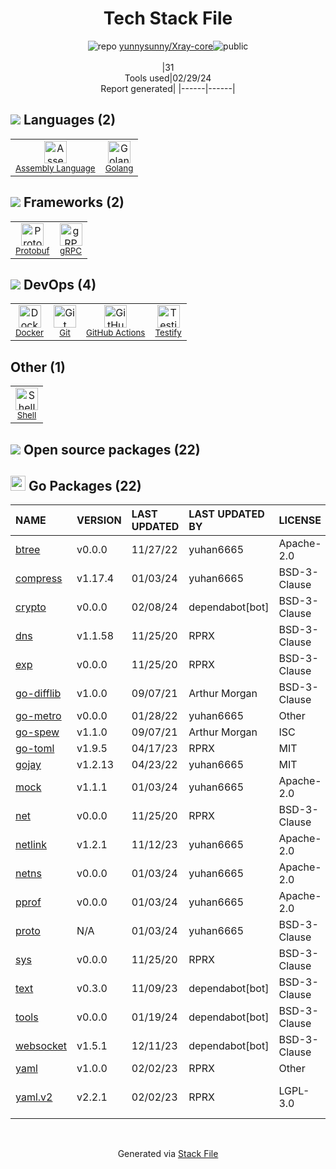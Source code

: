<!--
&lt;--- Readme.md Snippet without images Start ---&gt;
## Tech Stack
yunnysunny/Xray-core is built on the following main stack:

- [Assembly Language](https://en.wikipedia.org/wiki/Assembly_language) – Languages
- [Golang](http://golang.org/) – Languages
- [Protobuf](https://developers.google.com/protocol-buffers/) – Serialization Frameworks
- [gRPC](https://grpc.io/) – Remote Procedure Call (RPC)
- [Docker](https://www.docker.com/) – Virtual Machine Platforms & Containers
- [GitHub Actions](https://github.com/features/actions) – Continuous Integration
- [Testify](https://github.com/stretchr/testify) – Go Testing
- [Shell](https://en.wikipedia.org/wiki/Shell_script) – Shells

Full tech stack [here](/techstack.md)

&lt;--- Readme.md Snippet without images End ---&gt;

&lt;--- Readme.md Snippet with images Start ---&gt;
## Tech Stack
yunnysunny/Xray-core is built on the following main stack:

- <img width='25' height='25' src='https://img.stackshare.io/service/4934/default_71f18bbdc61fb88cefb66415bb55dc6f1e60e5ec.png' alt='Assembly Language'/> [Assembly Language](https://en.wikipedia.org/wiki/Assembly_language) – Languages
- <img width='25' height='25' src='https://img.stackshare.io/service/1005/O6AczwfV_400x400.png' alt='Golang'/> [Golang](http://golang.org/) – Languages
- <img width='25' height='25' src='https://img.stackshare.io/service/4393/ma2jqJKH_400x400.png' alt='Protobuf'/> [Protobuf](https://developers.google.com/protocol-buffers/) – Serialization Frameworks
- <img width='25' height='25' src='https://img.stackshare.io/service/4670/default_d811b0ac72205af84aca21f967594338580be913.png' alt='gRPC'/> [gRPC](https://grpc.io/) – Remote Procedure Call (RPC)
- <img width='25' height='25' src='https://img.stackshare.io/service/586/n4u37v9t_400x400.png' alt='Docker'/> [Docker](https://www.docker.com/) – Virtual Machine Platforms & Containers
- <img width='25' height='25' src='https://img.stackshare.io/service/11563/actions.png' alt='GitHub Actions'/> [GitHub Actions](https://github.com/features/actions) – Continuous Integration
- <img width='25' height='25' src='https://img.stackshare.io/service/8695/stretchr.png' alt='Testify'/> [Testify](https://github.com/stretchr/testify) – Go Testing
- <img width='25' height='25' src='https://img.stackshare.io/service/4631/default_c2062d40130562bdc836c13dbca02d318205a962.png' alt='Shell'/> [Shell](https://en.wikipedia.org/wiki/Shell_script) – Shells

Full tech stack [here](/techstack.md)

&lt;--- Readme.md Snippet with images End ---&gt;
-->
<div align="center">

# Tech Stack File
![](https://img.stackshare.io/repo.svg "repo") [yunnysunny/Xray-core](https://github.com/yunnysunny/Xray-core)![](https://img.stackshare.io/public_badge.svg "public")
<br/><br/>
|31<br/>Tools used|02/29/24 <br/>Report generated|
|------|------|
</div>

## <img src='https://img.stackshare.io/languages.svg'/> Languages (2)
<table><tr>
  <td align='center'>
  <img width='36' height='36' src='https://img.stackshare.io/service/4934/default_71f18bbdc61fb88cefb66415bb55dc6f1e60e5ec.png' alt='Assembly Language'>
  <br>
  <sub><a href="https://en.wikipedia.org/wiki/Assembly_language">Assembly Language</a></sub>
  <br>
  <sub></sub>
</td>

<td align='center'>
  <img width='36' height='36' src='https://img.stackshare.io/service/1005/O6AczwfV_400x400.png' alt='Golang'>
  <br>
  <sub><a href="http://golang.org/">Golang</a></sub>
  <br>
  <sub></sub>
</td>

</tr>
</table>

## <img src='https://img.stackshare.io/frameworks.svg'/> Frameworks (2)
<table><tr>
  <td align='center'>
  <img width='36' height='36' src='https://img.stackshare.io/service/4393/ma2jqJKH_400x400.png' alt='Protobuf'>
  <br>
  <sub><a href="https://developers.google.com/protocol-buffers/">Protobuf</a></sub>
  <br>
  <sub></sub>
</td>

<td align='center'>
  <img width='36' height='36' src='https://img.stackshare.io/service/4670/default_d811b0ac72205af84aca21f967594338580be913.png' alt='gRPC'>
  <br>
  <sub><a href="https://grpc.io/">gRPC</a></sub>
  <br>
  <sub></sub>
</td>

</tr>
</table>

## <img src='https://img.stackshare.io/devops.svg'/> DevOps (4)
<table><tr>
  <td align='center'>
  <img width='36' height='36' src='https://img.stackshare.io/service/586/n4u37v9t_400x400.png' alt='Docker'>
  <br>
  <sub><a href="https://www.docker.com/">Docker</a></sub>
  <br>
  <sub></sub>
</td>

<td align='center'>
  <img width='36' height='36' src='https://img.stackshare.io/service/1046/git.png' alt='Git'>
  <br>
  <sub><a href="http://git-scm.com/">Git</a></sub>
  <br>
  <sub></sub>
</td>

<td align='center'>
  <img width='36' height='36' src='https://img.stackshare.io/service/11563/actions.png' alt='GitHub Actions'>
  <br>
  <sub><a href="https://github.com/features/actions">GitHub Actions</a></sub>
  <br>
  <sub></sub>
</td>

<td align='center'>
  <img width='36' height='36' src='https://img.stackshare.io/service/8695/stretchr.png' alt='Testify'>
  <br>
  <sub><a href="https://github.com/stretchr/testify">Testify</a></sub>
  <br>
  <sub></sub>
</td>

</tr>
</table>

## Other (1)
<table><tr>
  <td align='center'>
  <img width='36' height='36' src='https://img.stackshare.io/service/4631/default_c2062d40130562bdc836c13dbca02d318205a962.png' alt='Shell'>
  <br>
  <sub><a href="https://en.wikipedia.org/wiki/Shell_script">Shell</a></sub>
  <br>
  <sub></sub>
</td>

</tr>
</table>


## <img src='https://img.stackshare.io/group.svg' /> Open source packages (22)</h2>

## <img width='24' height='24' src='https://img.stackshare.io/service/21112/default_1346bbda8fe03e4dce5601323a3ca47a10c1ae36.png'/> Go Packages (22)

|NAME|VERSION|LAST UPDATED|LAST UPDATED BY|LICENSE|VULNERABILITIES|
|:------|:------|:------|:------|:------|:------|
|[btree](https://pkg.go.dev/github.com/google/btree)|v0.0.0|11/27/22|yuhan6665 |Apache-2.0|N/A|
|[compress](https://pkg.go.dev/github.com/klauspost/compress)|v1.17.4|01/03/24|yuhan6665 |BSD-3-Clause|N/A|
|[crypto](https://pkg.go.dev/golang.org/x/crypto)|v0.0.0|02/08/24|dependabot[bot] |BSD-3-Clause|[CVE-2020-9283](https://github.com/advisories/GHSA-ffhg-7mh4-33c4) (Moderate)|
|[dns](https://pkg.go.dev/github.com/miekg/dns)|v1.1.58|11/25/20|RPRX |BSD-3-Clause|N/A|
|[exp](https://pkg.go.dev/golang.org/x/exp)|v0.0.0|11/25/20|RPRX |BSD-3-Clause|N/A|
|[go-difflib](https://pkg.go.dev/github.com/pmezard/go-difflib)|v1.0.0|09/07/21|Arthur Morgan |BSD-3-Clause|N/A|
|[go-metro](https://pkg.go.dev/github.com/dgryski/go-metro)|v0.0.0|01/28/22|yuhan6665 |Other|N/A|
|[go-spew](https://pkg.go.dev/github.com/davecgh/go-spew)|v1.1.0|09/07/21|Arthur Morgan |ISC|N/A|
|[go-toml](https://pkg.go.dev/github.com/pelletier/go-toml)|v1.9.5|04/17/23|RPRX |MIT|N/A|
|[gojay](https://pkg.go.dev/github.com/francoispqt/gojay)|v1.2.13|04/23/22|yuhan6665 |MIT|N/A|
|[mock](https://pkg.go.dev/github.com/golang/mock)|v1.1.1|01/03/24|yuhan6665 |Apache-2.0|N/A|
|[net](https://pkg.go.dev/golang.org/x/net)|v0.0.0|11/25/20|RPRX |BSD-3-Clause|N/A|
|[netlink](https://pkg.go.dev/github.com/vishvananda/netlink)|v1.2.1|11/12/23|yuhan6665 |Apache-2.0|N/A|
|[netns](https://pkg.go.dev/github.com/vishvananda/netns)|v0.0.0|01/03/24|yuhan6665 |Apache-2.0|N/A|
|[pprof](https://pkg.go.dev/github.com/google/pprof)|v0.0.0|01/03/24|yuhan6665 |Apache-2.0|N/A|
|[proto](https://pkg.go.dev/github.com/golang/protobuf/proto)|N/A|01/03/24|yuhan6665 |BSD-3-Clause|N/A|
|[sys](https://pkg.go.dev/golang.org/x/sys)|v0.0.0|11/25/20|RPRX |BSD-3-Clause|N/A|
|[text](https://pkg.go.dev/golang.org/x/text)|v0.3.0|11/09/23|dependabot[bot] |BSD-3-Clause|N/A|
|[tools](https://pkg.go.dev/golang.org/x/tools)|v0.0.0|01/19/24|dependabot[bot] |BSD-3-Clause|N/A|
|[websocket](https://pkg.go.dev/github.com/gorilla/websocket)|v1.5.1|12/11/23|dependabot[bot] |BSD-3-Clause|N/A|
|[yaml](https://pkg.go.dev/github.com/ghodss/yaml)|v1.0.0|02/02/23|RPRX |Other|N/A|
|[yaml.v2](https://pkg.go.dev/gopkg.in/yaml.v2)|v2.2.1|02/02/23|RPRX |LGPL-3.0|[CVE-2019-11254](https://github.com/advisories/GHSA-wxc4-f4m6-wwqv) (Moderate)|

<br/>
<div align='center'>

Generated via [Stack File](https://github.com/marketplace/stack-file)
